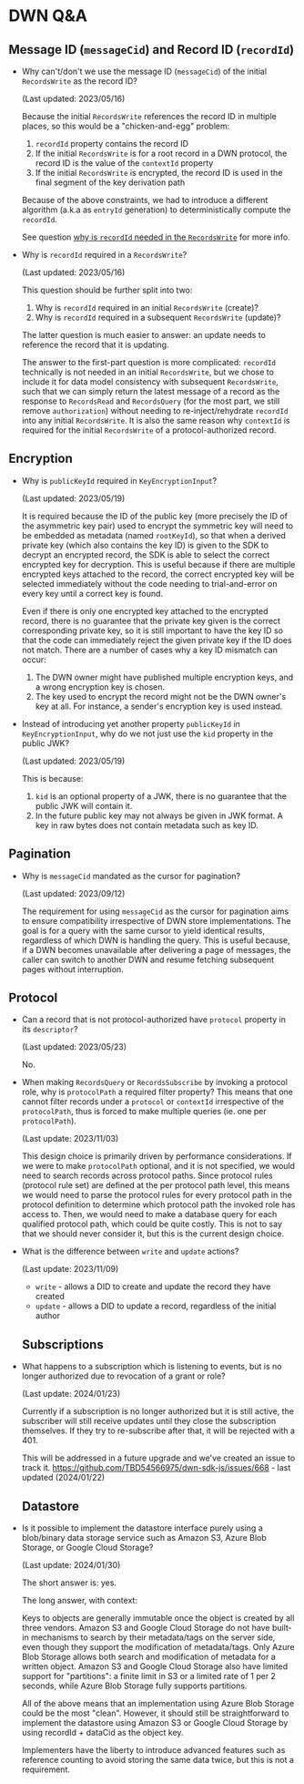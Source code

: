 
# DWN Q&A

## Message ID (`messageCid`) and Record ID (`recordId`)

- Why can't/don't we use the message ID (`messageCid`) of the initial `RecordsWrite` as the record ID?

  (Last updated: 2023/05/16)

  Because the initial `RecordsWrite` references the record ID in multiple places, so this would be a "chicken-and-egg" problem:
  1. `recordId` property contains the record ID
  1. If the initial `RecordsWrite` is for a root record in a DWN protocol, the record ID is the value of the `contextId` property
  1. If the initial `RecordsWrite` is encrypted, the record ID is used in the final segment of the key derivation path

  Because of the above constraints, we had to introduce a different algorithm (a.k.a as `entryId` generation) to deterministically compute the `recordId`.

  See question [why is `recordId` needed in the `RecordsWrite`](#why-is-record-id-needed) for more info.

- Why is `recordId` required in a `RecordsWrite`?

  (Last updated: 2023/05/16)

  This question should be further split into two:
  1. Why is `recordId` required in an initial `RecordsWrite` (create)?
  1. Why is `recordId` required in a subsequent `RecordsWrite` (update)?

  The latter question is much easier to answer: an update needs to reference the record that it is updating.

  The answer to the first-part question is more complicated: `recordId` technically is not needed in an initial `RecordsWrite`, but we chose to include it for data model consistency with subsequent `RecordsWrite`, such that we can simply return the latest message of a record as the response to `RecordsRead` and `RecordsQuery` (for the most part, we still remove `authorization`) without needing to re-inject/rehydrate `recordId` into any initial `RecordsWrite`. It is also the same reason why `contextId` is required for the initial `RecordsWrite` of a protocol-authorized record.


## Encryption

- Why is `publicKeyId` required in `KeyEncryptionInput`?

  (Last updated: 2023/05/19)

  It is required because the ID of the public key (more precisely the ID of the asymmetric key pair) used to encrypt the symmetric key will need to be embedded as metadata (named `rootKeyId`), so that when a derived private key (which also contains the key ID) is given to the SDK to decrypt an encrypted record, the SDK is able to select the correct encrypted key for decryption. This is useful because if there are multiple encrypted keys attached to the record, the correct encrypted key will be selected immediately without the code needing to trial-and-error on every key until a correct key is found.
  
  Even if there is only one encrypted key attached to the encrypted record, there is no guarantee that the private key given is the correct corresponding private key, so it is still important to have the key ID so that the code can immediately reject the given private key if the ID does not match. There are a number of cases why a key ID mismatch can occur:

  1. The DWN owner might have published multiple encryption keys, and a wrong encryption key is chosen.
  1. The key used to encrypt the record might not be the DWN owner's key at all. For instance, a sender's encryption key is used instead.

- Instead of introducing yet another property `publicKeyId` in `KeyEncryptionInput`, why do we not just use the `kid` property in the public JWK?

  (Last updated: 2023/05/19)

  This is because:
  1. `kid` is an optional property of a JWK, there is no guarantee that the public JWK will contain it.
  2. In the future public key may not always be given in JWK format. A key in raw bytes does not contain metadata such as key ID.


## Pagination
- Why is `messageCid` mandated as the cursor for pagination?

  (Last updated: 2023/09/12)

  The requirement for using `messageCid` as the cursor for pagination aims to ensure compatibility irrespective of DWN store implementations. The goal is for a query with the same cursor to yield identical results, regardless of which DWN is handling the query. This is useful because, if a DWN becomes unavailable after delivering a page of messages, the caller can switch to another DWN and resume fetching subsequent pages without interruption.


## Protocol
- Can a record that is not protocol-authorized have `protocol` property in its `descriptor`?

  (Last updated: 2023/05/23)

  No.

- When making `RecordsQuery` or `RecordsSubscribe` by invoking a protocol role, why is `protocolPath` a required filter property? This means that one cannot filter records under a `protocol` or `contextId` irrespective of the `protocolPath`, thus is forced to make multiple queries (ie. one per `protocolPath`).

  (Last update: 2023/11/03)

  This design choice is primarily driven by performance considerations. If we were to make `protocolPath` optional, and it is not specified, we would need to search records across protocol paths. Since protocol rules (protocol rule set) are defined at the per protocol path level, this means we would need to parse the protocol rules for every protocol path in the protocol definition to determine which protocol path the invoked role has access to. Then, we would need to make a database query for each qualified protocol path, which could be quite costly. This is not to say that we should never consider it, but this is the current design choice.

- What is the difference between `write` and `update` actions?

  (Last update: 2023/11/09)

  - `write` - allows a DID to create and update the record they have created
  - `update` - allows a DID to update a record, regardless of the initial author

  ## Subscriptions
- What happens to a subscription which is listening to events, but is no longer authorized due to revocation of a grant or role?

  (Last update: 2024/01/23)

  Currently if a subscription is no longer authorized but it is still active, the subscriber will still receive updates until they close the subscription themselves. If they try to re-subscribe after that, it will be rejected with a 401.

  This will be addressed in a future upgrade and we've created an issue to track it. https://github.com/TBD54566975/dwn-sdk-js/issues/668 - last updated (2024/01/22)


  ## Datastore
- Is it possible to implement the datastore interface purely using a blob/binary data storage service such as Amazon S3, Azure Blob Storage, or Google Cloud Storage?

  (Last update: 2024/01/30)

  The short answer is: yes.

  The long answer, with context:

  Keys to objects are generally immutable once the object is created by all three vendors. Amazon S3 and Google Cloud Storage do not have built-in mechanisms to search by their metadata/tags on the server side, even though they support the modification of metadata/tags. Only Azure Blob Storage allows both search and modification of metadata for a written object. Amazon S3 and Google Cloud Storage also have limited support for "partitions": a finite limit in S3 or a limited rate of 1 per 2 seconds, while Azure Blob Storage fully supports partitions.

  All of the above means that an implementation using Azure Blob Storage could be the most "clean". However, it should still be straightforward to implement the datastore using Amazon S3 or Google Cloud Storage by using recordId + dataCid as the object key.

  Implementers have the liberty to introduce advanced features such as reference counting to avoid storing the same data twice, but this is not a requirement.